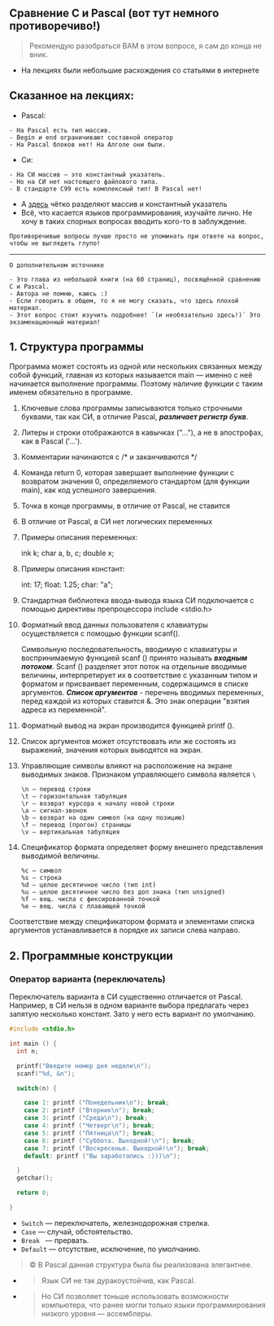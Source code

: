 ## Сравнение С и Pascal (вот тут немного противоречиво!)
> Рекомендую разобраться ВАМ в этом вопросе, я сам до конца не вник.
- На лекциях были небольшие расхождения со статьями в интернете 

## Сказанное на лекциях:

- Pascal:
```
- На Pascal есть тип массив.
- Begin и end ограничивают составной оператор
- На Pascal блоков нет! На Алголе они были. 
```

- Си:
```
- На СИ массив — это константный указатель.
- Но на СИ нет настоящего файлового типа.
- В стандарте С99 есть комплексный тип! В Pascal нет!
```

- А [здесь](https://studfile.net/preview/9554524/page:9/#:~:text=Массивы%20и%20константные%20указатели.%20Массив,как%20с%20обычным%20константным%20указателем) чётко разделяют массив и константный указатель
- Всё, что касается языков программирования, изучайте лично. Не хочу в таких спорных вопросах вводить кого-то в заблуждение.
```
Противоречивые вопросы лучше просто не упоминать при ответе на вопрос, чтобы не выглядеть глупо!
``` 
***
```
О дополнительном источнике 

- Это глава из небольшой книги (на 60 страниц), посвящённой сравнению C и Pascal.
- Автора не помню, каюсь :)
- Если говорить в общем, то я не могу сказать, что здесь плохой материал.
- Этот вопрос стоит изучить подробнее! `(и необязательно здесь!)` Это экзаменационный материал!
```

## 1. Структура программы

Программа может состоять из одной или нескольких связанных между собой функций, главная из которых называется main — именно с неё начинается выполнение программы.
Поэтому наличие функции с таким именем обязательно в программе.

1) Ключевые слова программы записываются только строчными буквами, так как СИ, в отличие Pascal, ***различает регистр букв***.
2) Литеры и строки отображаются в кавычках ("..."), а не в апострофах, как в Pascal ('...').
3) Комментарии начинаются с /* и заканчиваются */
4) Команда return 0, которая завершает выполнение функции с возвратом значения 0, определяемого стандартом (для функции main), как код успешного завершения.
5) Точка в конце программы, в отличие от Pascal, не ставится
6) В отличие от Pascal, в СИ нет логических переменных
7) Примеры описания переменных:

	ink k;
	char a, b, c;
	double x;

8) Примеры описания констант:

	int: 17;
	float: 1.25;
	char: "a";

9) Стандартная библиотека ввода-вывода языка СИ подключается с помощью директивы препроцессора include <stdio.h>
10) Форматный ввод данных пользователя с клавиатуры осуществляется с помощью функции scanf().

	Символьную последовательность, вводимую с клавиатуры и воспринимаемую функцией scanf () принято называть ***входным потоком***. 
	Scanf () разделяет этот поток на отдельные вводимые величины, интерпретирует их в соответствие с указанным типом и форматом и присваивает переменным, содержащимся в списке аргументов.
	***Список аргументов*** - перечень вводимых переменных, перед каждой из которых ставится &.
	Это знак операции "взятия адреса из переменной".

11) Форматный вывод на экран производится функцией printf ().
12) Список аргументов может отсутствовать или же состоять из выражений, значения которых выводятся на экран.
13) Управляющие символы влияют на расположение на экране выводимых знаков. Признаком управляющего символа является `\`

		\n — перевод строки
		\t — горизонтальная табуляция
		\r — возврат курсора к началу новой строки
		\a — сигнал-звонок
		\b — возврат на один символ (на одну позицию)
		\f — перевод (прогон) страницы
		\v — вертикальная табуляция

14) Спецификатор формата определяет форму внешнего представления выводимой величины.

		%c — символ
		%s — строка
		%d — целое десятичное число (тип int)
		%u — целое десятичное число без доп знака (тип unsigned)
		%f — вещ. числа с фиксированной точкой
		%e — вещ. числа с плавающей точкой

Соответствие между спецификатором формата и элементами списка аргументов устанавливается в порядке их записи слева направо.

## 2. Программные конструкции
### Оператор варианта (переключатель)

Переключатель варианта в СИ существенно отличается от Pascal.
Например, в СИ нельзя в одном варианте выбора предлагать через запятую несколько констант. Зато у него есть вариант по умолчанию.

```c
#include <stdio.h>

int main () {
  int n;

  printf("Введите номер дня недели\n");
  scanf("%d, &n");

  switch(n) {

    case 1: printf ("Понедельник\n"); break;
    case 2: printf ("Вторник\n"); break;
    case 3: printf ("Среда\n"); break;
    case 4: printf ("Четверг\n"); break;
    case 5: printf ("Пятница\n"); break;
    case 6: printf ("Суббота. Выходной!\n"); break;
    case 7: printf ("Воскресенье. Выходной!\n"); break;
    default: printf ("Вы заработались :)))\n");

  }
  getchar();

  return 0;

}
```

- `Switch` — переключатель, железнодорожная стрелка.
- `Case` — случай, обстоятельство.
- `Break ` — прервать.
- `Default` — отсутствие, исключение, по умолчанию.

> © В Pascal данная структура была бы реализована элегантнее.

- > Язык СИ не так дуракоустойчив, как Pascal.
- > Но СИ позволяет тоньше использовать возможности компьютера, что ранее могли только языки программирования низкого уровня — ассемблеры.

